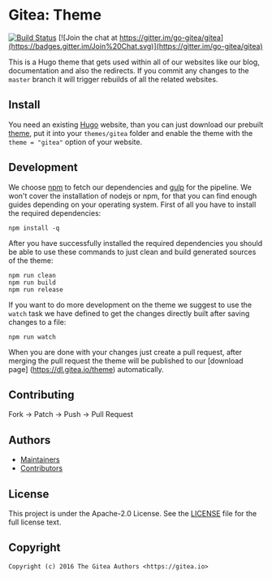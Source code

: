 # Gitea: Theme

[![Build Status](http://drone.gitea.io/api/badges/go-gitea/theme/status.svg)](http://drone.gitea.io/go-gitea/theme)
[![Join the chat at https://gitter.im/go-gitea/gitea](https://badges.gitter.im/Join%20Chat.svg)](https://gitter.im/go-gitea/gitea)

This is a Hugo theme that gets used within all of our websites like our blog,
documentation and also the redirects. If you commit any changes to the `master`
branch it will trigger rebuilds of all the related websites.

## Install

You need an existing [Hugo](https://github.com/spf13/hugo) website, than you can
just download our prebuilt [theme](https://dl.gitea.io/theme/master.tar.gz), put
it into your `themes/gitea` folder and enable the theme with the
`theme = "gitea"` option of your website.

## Development

We choose [npm](https://www.npmjs.com/) to fetch our dependencies and
[gulp](http://gulpjs.com/) for the pipeline. We won't cover the installation of
nodejs or npm, for that you can find enough guides depending on your operating
system. First of all you have to install the required dependencies:

```
npm install -q
```

After you have successfully installed the required dependencies you should be
able to use these commands to just clean and build generated sources of the
theme:

```
npm run clean
npm run build
npm run release
```

If you want to do more development on the theme we suggest to use the `watch`
task we have defined to get the changes directly built after saving changes to
a file:

```
npm run watch
```

When you are done with your changes just create a pull request, after merging
the pull request the theme will be published to our [download page]
(https://dl.gitea.io/theme) automatically.

## Contributing

Fork -> Patch -> Push -> Pull Request

## Authors

* [Maintainers](https://github.com/orgs/go-gitea/people)
* [Contributors](https://github.com/go-gitea/theme/graphs/contributors)

## License

This project is under the Apache-2.0 License. See the [LICENSE](LICENSE) file
for the full license text.

## Copyright

```
Copyright (c) 2016 The Gitea Authors <https://gitea.io>
```
